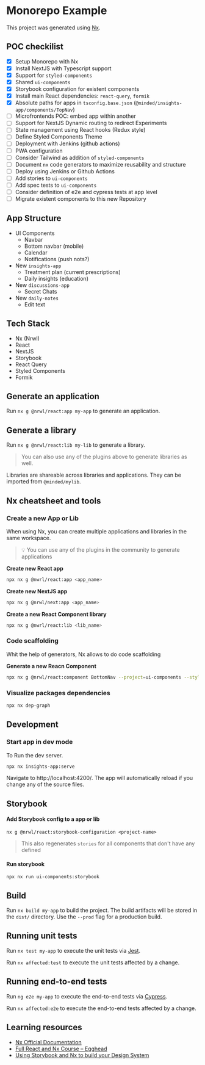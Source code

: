 # Monorepo Example

This project was generated using [Nx](https://nx.dev).

## POC checkilist

- [x] Setup Monorepo with Nx
- [x] Install NextJS with Typescript support
- [x] Support for `styled-components` 
- [x] Shared `ui-components`
- [x] Storybook configuration for existent components
- [x] Install main React dependencies: `react-query`, `formik`
- [x] Absolute paths for apps in `tsconfig.base.json` (`@minded/insights-app/components/TopNav`)
- [ ] Microfrontends POC: embed app within another
- [ ] Support for NextJS Dynamic routing to redirect Experiments
- [ ] State management using React hooks (Redux style)
- [ ] Define Styled Components Theme
- [ ] Deployment with Jenkins (github actions)
- [ ] PWA configuration
- [ ] Consider Tailwind as addition of `styled-components`
- [ ] Document `nx` code generators to maximize reusability and structure
- [ ] Deploy using Jenkins or Github Actions
- [ ] Add stories to `ui-components`
- [ ] Add spec tests to `ui-components`
- [ ] Consider definition of e2e and cypress tests at app level
- [ ] Migrate existent components to this new Repository

## App Structure

- UI Components
  - Navbar
  - Bottom navbar (mobile)
  - Calendar
  - Notifications (push nots?)
- New `insights-app`
  - Treatment plan (current prescriptions)
  - Daily insights (education)
- New `discussions-app`
  - Secret Chats
- New `daily-notes`
  - Edit text

## Tech Stack

- Nx (Nrwl)
- React
- NextJS
- Storybook
- React Query
- Styled Components
- Formik

## Generate an application

Run `nx g @nrwl/react:app my-app` to generate an application.


## Generate a library

Run `nx g @nrwl/react:lib my-lib` to generate a library.

> You can also use any of the plugins above to generate libraries as well.

Libraries are shareable across libraries and applications. They can be imported from `@minded/mylib`.

## Nx cheatsheet and tools

### Create a new App or Lib

When using Nx, you can create multiple applications and libraries in the same workspace.

> 💡 You can use any of the plugins in the community to generate applications

**Create new React app**
```sh
npx nx g @nwrl/react:app <app_name>
```

**Create new NextJS app**
```sh
npx nx g @nrwl/next:app <app_name>
```

**Create a new React Component library**
```sh
npx nx g @nwrl/react:lib <lib_name>
```

### Code scaffolding

Whit the help of generators, Nx allows to do code scaffolding 

**Generate a new Reacn Component**
```sh
npx nx g @nrwl/react:component BottomNav --project=ui-components --style=styled-components --export
```

### Visualize packages dependencies
```sh
npx nx dep-graph
```

## Development 

### Start app in dev mode

To Run the dev server. 
```sh
npx nx insights-app:serve
```
Navigate to http://localhost:4200/. The app will automatically reload if you change any of the source files.

## Storybook

#### Add Storybook config to a app or lib
`nx g @nrwl/react:storybook-configuration <project-name>`

> This also regenerates `stories` for all components that don't have any defined

#### Run storybook
`npx nx run ui-components:storybook`

## Build

Run `nx build my-app` to build the project. The build artifacts will be stored in the `dist/` directory. Use the `--prod` flag for a production build.

## Running unit tests

Run `nx test my-app` to execute the unit tests via [Jest](https://jestjs.io).

Run `nx affected:test` to execute the unit tests affected by a change.

## Running end-to-end tests

Run `ng e2e my-app` to execute the end-to-end tests via [Cypress](https://www.cypress.io).

Run `nx affected:e2e` to execute the end-to-end tests affected by a change.

## Learning resources

- [Nx Official Documentation](https://nx.dev)
- [Full React and Nx Course – Egghead](https://egghead.io/courses/scale-react-development-with-nx-4038)
- [Using Storybook and Nx to build your Design System](https://blog.nrwl.io/build-your-design-system-with-storybook-nx-e3bde4087ad8)
